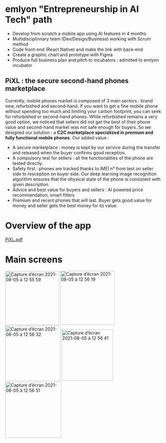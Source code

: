 # emlyon "Entrepreneurship in AI Tech" path
- Develop from scratch a mobile app using AI features in 4 months
- Multidisciplinnary team (Dev/Design/Business) working with Scrum method
- Code front-end (React Native) and make the link with back-end
- Create a graphic chart and prototype with Figma
- Produce full business plan and pitch to incubators : admitted to emlyon incubator

## PiXL : the secure second-hand phones marketplace
Currently, mobile phones market is composed of 3 main sectors : brand new, refurbished and second-hand.
If you want to get a fine mobile phone without spending too much and limiting your carbon footprint, you can seek for refurbished or second-hand phones.
While refurbished remains a very good option, we noticed that sellers did not get the best of their phone value and second-hand market was not safe enough for buyers.
So we designed our solution : a **C2C marketplace specialized in premium and fully functional mobile phones.**
Our added value :
- A secure marketplace : money is kept by our service during the transfer and released when the buyer confirms good reception.
- A compulsory test for sellers : all the functionalities of the phone are tested directly.
- Safety first : phones are tracked thanks to IMEI n° from test on seller side to resception on buyer side. Our deep learning image recognition algorithm ensures that the ohysical state of the phone is consistent with given description.
- Advice and best value for buyers and sellers : AI powered price recommendation, smart filters
- Premium and recent phones that will last. Buyer gets good value for money and seller gets the best money for its value.

# Overview of the app
[PiXL.pdf](https://github.com/manuelc98/portfolio/files/6938029/PiXL.pdf)

# Main screens
<img width="173" alt="Capture d’écran 2021-08-05 à 12 55 59" src="https://user-images.githubusercontent.com/46032930/128339184-5a2fe18b-3ec3-413f-af9b-5aa1c960edca.png">

<img width="174" alt="Capture d’écran 2021-08-05 à 12 56 19" src="https://user-images.githubusercontent.com/46032930/128339207-38b2c89b-887a-4ffe-a29b-30e123728d49.png">

<img width="177" alt="Capture d’écran 2021-08-05 à 12 56 32" src="https://user-images.githubusercontent.com/46032930/128339223-8e17b4dc-1869-4a4f-b261-98f98044ab59.png">

<img width="165" alt="Capture d’écran 2021-08-05 à 12 56 41" src="https://user-images.githubusercontent.com/46032930/128339232-8353975b-45bc-408d-b3ba-f8ed816083cd.png">

<img width="180" alt="Capture d’écran 2021-08-05 à 12 56 51" src="https://user-images.githubusercontent.com/46032930/128339245-c97811ed-3660-44aa-b349-eeb0e99ce132.png">
